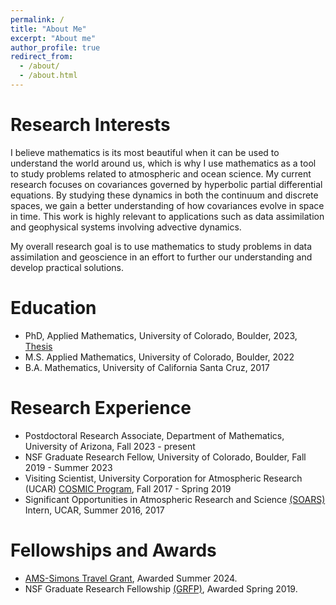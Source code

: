 ```yaml
---
permalink: /
title: "About Me"
excerpt: "About me"
author_profile: true
redirect_from: 
  - /about/
  - /about.html
---
```

Research Interests
======
I believe mathematics is its most beautiful when it can be used to understand the world around us, which is why I use mathematics as a tool to study problems related to atmospheric and ocean science. My current research focuses on covariances governed by hyperbolic partial differential equations. By studying these dynamics in both the continuum and discrete spaces, we gain a better understanding of how covariances evolve in space in time. This work is highly relevant to applications such as data assimilation and geophysical systems involving advective dynamics. 

My overall research goal is to use mathematics to study problems in data assimilation and geoscience in an effort to further our understanding and develop practical solutions. 

Education
======
* PhD, Applied Mathematics, University of Colorado, Boulder, 2023, [Thesis](https://scholar.colorado.edu/concern/graduate_thesis_or_dissertations/ng451k062)
* M.S. Applied Mathematics, University of Colorado, Boulder, 2022
* B.A. Mathematics, University of California Santa Cruz, 2017


Research Experience
======
* Postdoctoral Research Associate, Department of Mathematics, University of Arizona, Fall 2023 - present 
* NSF Graduate Research Fellow, University of Colorado, Boulder, Fall 2019 - Summer 2023
* Visiting Scientist, University Corporation for Atmospheric Research (UCAR) [COSMIC Program](https://www.cosmic.ucar.edu), Fall 2017 - Spring 2019
* Significant Opportunities in Atmospheric Research and Science [(SOARS)](https://soars.ucar.edu) Intern, UCAR, Summer 2016, 2017

Fellowships and Awards
======
* [AMS-Simons Travel Grant](http://www.ams.org/programs/travel-grants/AMS-SimonsTG), Awarded Summer 2024.
* NSF Graduate Research Fellowship [(GRFP)](https://www.nsfgrfp.org/), Awarded Spring 2019.








